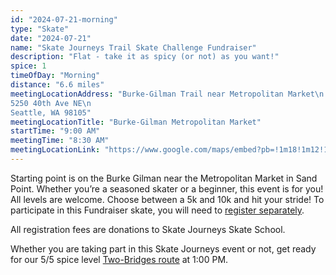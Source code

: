```yaml
---
id: "2024-07-21-morning"
type: "Skate"
date: "2024-07-21"
name: "Skate Journeys Trail Skate Challenge Fundraiser"
description: "Flat - take it as spicy (or not) as you want!"
spice: 1
timeOfDay: "Morning"
distance: "6.6 miles"
meetingLocationAddress: "Burke-Gilman Trail near Metropolitan Market\n
5250 40th Ave NE\n
Seattle, WA 98105"
meetingLocationTitle: "Burke-Gilman Metropolitan Market"
startTime: "9:00 AM"
meetingTime: "8:30 AM"
meetingLocationLink: "https://www.google.com/maps/embed?pb=!1m18!1m12!1m3!1d19179.003722088968!2d-122.3097640445846!3d47.66867125551472!2m3!1f0!2f0!3f0!3m2!1i1024!2i768!4f13.1!3m3!1m2!1s0x5490137e13df6de5%3A0x8f67b5d312a54a36!2sMetropolitan%20Market%20Sand%20Point!5e0!3m2!1sen!2sus!4v1720476800560!5m2!1sen!2sus"
---
```


Starting point is on the Burke Gilman near the Metropolitan Market in Sand Point. Whether you’re a seasoned skater or
a beginner, this event is for you! All levels are welcome. Choose between a 5k and 10k and hit your stride! To
participate in this Fundraiser skate, you will need to [register separately](https://skatejourneys.org/hit-your-stride-trails-skate-challenge/).

All registration fees are donations to Skate Journeys Skate School.

Whether you are taking part in this Skate Journeys event or not, get ready for our 5/5 spice level [Two-Bridges route](/events/2024-07-21-afternoon) at 1:00 PM.
